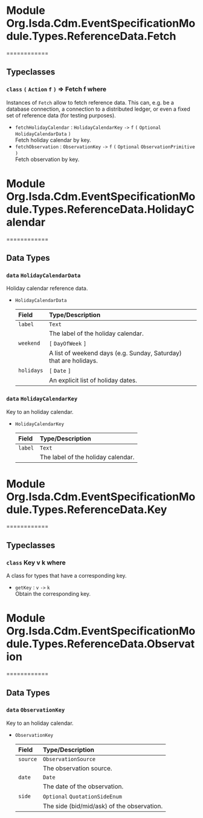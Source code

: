 # Module Org.Isda.Cdm.EventSpecificationModule.Types.ReferenceData.Fetch
============



## Typeclasses

### `class` `(` `Action` `f` `)` => Fetch f where

  Instances of `Fetch` allow to fetch reference data. This can, e.g. be a database connection, a connection to a distributed ledger, or even a fixed set of reference data (for testing purposes).
  * `fetchHolidayCalendar` : `HolidayCalendarKey` `->` `f` `(` `Optional` `HolidayCalendarData` `)`  
    Fetch holiday calendar by key.
  * `fetchObservation` : `ObservationKey` `->` `f` `(` `Optional` `ObservationPrimitive` `)`  
    Fetch observation by key.



# Module Org.Isda.Cdm.EventSpecificationModule.Types.ReferenceData.HolidayCalendar
============



## Data Types

### `data` `HolidayCalendarData`

  Holiday calendar reference data.
* `HolidayCalendarData`

  | Field      | Type/Description |
  | :--------- | :----------------
  | `label`    | `Text`
  |            | The label of the holiday calendar.
  | `weekend`  | `[` `DayOfWeek` `]`
  |            | A list of weekend days (e.g. Sunday, Saturday) that are holidays.
  | `holidays` | `[` `Date` `]`
  |            | An explicit list of holiday dates.

### `data` `HolidayCalendarKey`

  Key to an holiday calendar.
* `HolidayCalendarKey`

  | Field   | Type/Description |
  | :------ | :----------------
  | `label` | `Text`
  |         | The label of the holiday calendar.



# Module Org.Isda.Cdm.EventSpecificationModule.Types.ReferenceData.Key
============



## Typeclasses

### `class` Key v k where

  A class for types that have a corresponding key.
  * `getKey` : `v` `->` `k`  
    Obtain the corresponding key.



# Module Org.Isda.Cdm.EventSpecificationModule.Types.ReferenceData.Observation
============



## Data Types

### `data` `ObservationKey`

  Key to an holiday calendar.
* `ObservationKey`

  | Field    | Type/Description |
  | :------- | :----------------
  | `source` | `ObservationSource`
  |          | The observation source.
  | `date`   | `Date`
  |          | The date of the observation.
  | `side`   | `Optional` `QuotationSideEnum`
  |          | The side (bid/mid/ask) of the observation.



